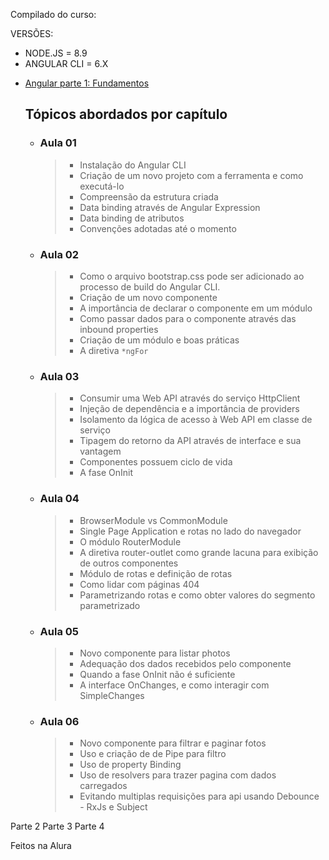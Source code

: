 Compilado do curso:

VERSÕES:

- NODE.JS = 8.9
- ANGULAR CLI = 6.X

* [Angular parte 1: Fundamentos](https://cursos.alura.com.br/course/angular-fundamentos)

  ## Tópicos abordados por capítulo

    - ### Aula 01

      > - Instalação do Angular CLI
      > - Criação de um novo projeto com a ferramenta e como executá-lo
      > - Compreensão da estrutura criada
      > - Data binding através de Angular Expression
      > - Data binding de atributos
      > - Convenções adotadas até o momento

    - ### Aula 02

      > - Como o arquivo bootstrap.css pode ser adicionado ao processo de build do Angular CLI.
      > - Criação de um novo componente
      > - A importância de declarar o componente em um módulo
      > - Como passar dados para o componente através das inbound properties
      > - Criação de um módulo e boas práticas
      > - A diretiva ```*ngFor```

  - ### Aula 03

    > - Consumir uma Web API através do serviço HttpClient
    > - Injeção de dependência e a importância de providers
    > - Isolamento da lógica de acesso à Web API em classe de serviço
    > - Tipagem do retorno da API através de interface e sua vantagem
    > - Componentes possuem ciclo de vida
    > - A fase OnInit

  - ### Aula 04

    > - BrowserModule vs CommonModule
    > - Single Page Application e rotas no lado do navegador
    > - O módulo RouterModule
    > - A diretiva router-outlet como grande lacuna para exibição de outros componentes
    > - Módulo de rotas e definição de rotas
    > - Como lidar com páginas 404
    > - Parametrizando rotas e como obter valores do segmento parametrizado

  - ### Aula 05

    > - Novo componente para listar photos
    > - Adequação dos dados recebidos pelo componente
    > - Quando a fase OnInit não é suficiente
    > - A interface OnChanges, e como interagir com SimpleChanges


  - ### Aula 06

    > - Novo componente para filtrar e paginar fotos
    > - Uso e criação de de Pipe para filtro
    > - Uso de property Binding
    > - Uso de resolvers para trazer pagina com dados carregados
    > - Evitando multiplas requisições para api usando Debounce - RxJs e Subject

Parte 2
Parte 3
Parte 4

Feitos na Alura
